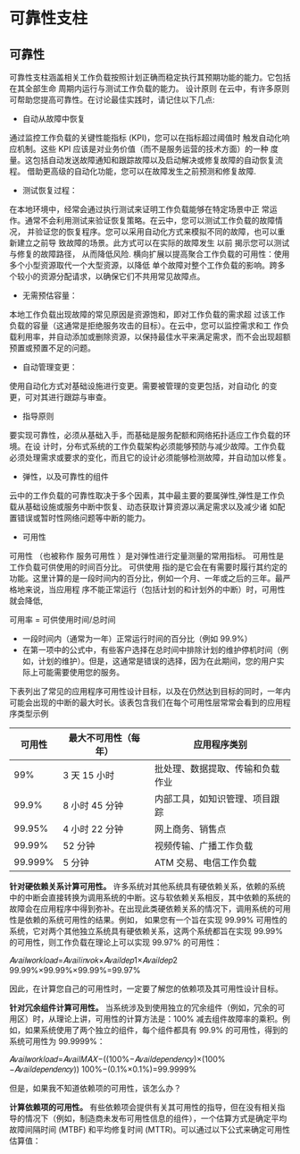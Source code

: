 # 可靠性支柱
## 可靠性 
可靠性支柱涵盖相关工作负载按照计划正确而稳定执行其预期功能的能力。它包括在其全部生命 周期内运行与测试工作负载的能力。
设计原则  在云中，有许多原则可帮助您提高可靠性。在讨论最佳实践时，请记住以下几点:  
* 自动从故障中恢复

通过监控工作负载的关键性能指标 (KPI)，您可以在指标超过阈值时 触发自动化响应机制。这些 KPI 应该是对业务价值（而不是服务运营的技术方面）的一种 度量。这包括自动发送故障通知和跟踪故障以及启动解决或修复故障的自动恢复流程。 借助更高级的自动化功能，您可以在故障发生之前预测和修复故障.  
* 测试恢复过程：

在本地环境中，经常会通过执行测试来证明工作负载能够在特定场景中正 常运作。通常不会利用测试来验证恢复策略。在云中，您可以测试工作负载的故障情况， 并验证您的恢复程序。您可以采用自动化方式来模拟不同的故障，也可以重新建立之前导 致故障的场景。此方式可以在实际的故障发生 以前 揭示您可以测试与修复的故障路径， 从而降低风险.  横向扩展以提高聚合工作负载的可用性：使用多个小型资源取代一个大型资源，以降低 单个故障对整个工作负载的影响。跨多个较小的资源分配请求，以确保它们不共用常见故障点。 
* 无需预估容量：

本地工作负载出现故障的常见原因是资源饱和，即对工作负载的需求超 过该工作负载的容量（这通常是拒绝服务攻击的目标）。在云中，您可以监控需求和工 作负载利用率，并自动添加或删除资源，以保持最佳水平来满足需求，而不会出现超额 预置或预置不足的问题。
* 自动管理变更：

使用自动化方式对基础设施进行变更。需要被管理的变更包括，对自动化 的变更，可对其进行跟踪与审查。
* 指导原则

要实现可靠性，必须从基础入手，而基础是服务配额和网络拓扑适应工作负载的环境。在设 计时，分布式系统的工作负载架构必须能够预防与减少故障。工作负载必须处理需求或要求的变化，而且它的设计必须能够检测故障，并自动加以修复。
* 弹性，以及可靠性的组件

云中的工作负载的可靠性取决于多个因素，其中最主要的要属弹性,弹性是工作负载从基础设施或服务中断中恢复、动态获取计算资源以满足需求以及减少诸 如配置错误或暂时性网络问题等中断的能力。  
* 可用性 

可用性 （也被称作 服务可用性 ）是对弹性进行定量测量的常用指标。 可用性是工作负载可供使用的时间百分比。 可供使用 指的是它会在有需要时履行其约定的功能。这里计算的是一段时间内的百分比，例如一个月、一年或之后的三年。最严格地来说，当应用程 序不能正常运行（包括计划的和计划外的中断）时，可用性就会降低,

可用率 = 可供使用时间/总时间  

* 一段时间内（通常为一年）正常运行时间的百分比（例如 99.9%）
* 在第一项中的公式中，有些客户选择在总时间中排除计划的维护停机时间（例如，计划的维护）。但是，这通常是错误的选择，因为在此期间，您的用户实际上可能需要使用您的服务。

下表列出了常见的应用程序可用性设计目标，以及在仍然达到目标的同时，一年内可能会出现的中断的最大时长。该表包含我们在每个可用性层常常会看到的应用程序类型示例

|可用性|最大不可用性（每年）|应用程序类别|
|---|---|---|
|99%|3 天 15 小时|批处理、数据提取、传输和负载作业|
|99.9%|8 小时 45 分钟|内部工具，如知识管理、项目跟踪|
|99.95%|4 小时 22 分钟|网上商务、销售点|
|99.99%|52 分钟|视频传输、广播工作负载|
|99.999%|5 分钟|ATM 交易、电信工作负载|

**针对硬依赖关系计算可用性。**
许多系统对其他系统具有硬依赖关系，依赖的系统中的中断会直接转换为调用系统的中断。这与软依赖关系相反，其中依赖的系统的故障会在应用程序中得到弥补。在出现此类硬依赖关系的情况下，调用系统的可用性是依赖的系统可用性的结果。例如， 如果您有一个旨在实现 99.99% 可用性的系统，它对两个其他独立系统具有硬依赖关系，这两个系统都旨在实现 99.99% 的可用性，则工作负载在理论上可以实现 99.97% 的可用性：

𝐴𝑣𝑎𝑖𝑙𝑤𝑜𝑟𝑘𝑙𝑜𝑎𝑑=𝐴𝑣𝑎𝑖𝑙𝑖𝑛𝑣𝑜𝑘×𝐴𝑣𝑎𝑖𝑙𝑑𝑒𝑝1×𝐴𝑣𝑎𝑖𝑙𝑑𝑒𝑝2 99.99%×99.99%×99.99%=99.97%


因此，在计算您自己的可用性时，一定要了解您的依赖项及其可用性设计目标。

**针对冗余组件计算可用性。**
当系统涉及到使用独立的冗余组件（例如，冗余的可用区）时，从理论上讲，可用性的计算方法是：100% 减去组件故障率的乘积。例如，如果系统使用了两个独立的组件，每个组件都具有 99.9% 的可用性，得到的系统可用性为 99.9999%：

𝐴𝑣𝑎𝑖𝑙𝑤𝑜𝑟𝑘𝑙𝑜𝑎𝑑=𝐴𝑣𝑎𝑖𝑙𝑀𝐴𝑋−((100%−𝐴𝑣𝑎𝑖𝑙𝑑𝑒𝑝𝑒𝑛𝑑𝑒𝑛𝑐𝑦)×(100%−𝐴𝑣𝑎𝑖𝑙𝑑𝑒𝑝𝑒𝑛𝑑𝑒𝑛𝑐𝑦)) 100%−(0.1%×0.1%)=99.9999%

但是，如果我不知道依赖项的可用性，该怎么办？

**计算依赖项的可用性。**
有些依赖项会提供有关其可用性的指导，但在没有相关指导的情况下（例如，制造商未发布可用性信息的组件），一个估算方式是确定平均故障间隔时间 (MTBF) 和平均修复时间 (MTTR)。可以通过以下公式来确定可用性估算值：


